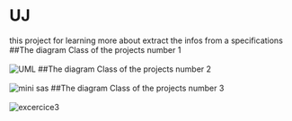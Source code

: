 # UJ
this project for learning more about extract the infos from a specifications <br>
##The diagram Class of the projects number 1 <br><br>
![UML](https://github.com/Achchaimae/UJ/assets/92895971/8d3476bc-2eea-476c-adef-30e4946b8443)
##The diagram Class of the projects number 2 <br><br>
![mini sas](https://github.com/Achchaimae/UJ/assets/92895971/a6b1ab46-89f4-4848-8f57-0508b3984ea9)
##The diagram Class of the projects number 3 <br><br>
![excercice3](https://github.com/Achchaimae/UJ/assets/92895971/987a32c4-d406-40b4-a50a-688b6cd3aa50)
